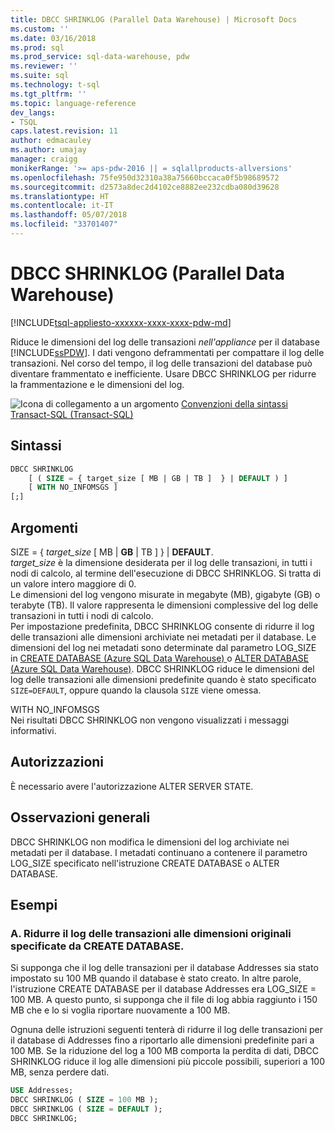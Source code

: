 ```yaml
---
title: DBCC SHRINKLOG (Parallel Data Warehouse) | Microsoft Docs
ms.custom: ''
ms.date: 03/16/2018
ms.prod: sql
ms.prod_service: sql-data-warehouse, pdw
ms.reviewer: ''
ms.suite: sql
ms.technology: t-sql
ms.tgt_pltfrm: ''
ms.topic: language-reference
dev_langs:
- TSQL
caps.latest.revision: 11
author: edmacauley
ms.author: umajay
manager: craigg
monikerRange: '>= aps-pdw-2016 || = sqlallproducts-allversions'
ms.openlocfilehash: 75fe950d32310a38a75660bccaca0f5b98689572
ms.sourcegitcommit: d2573a8dec2d4102ce8882ee232cdba080d39628
ms.translationtype: HT
ms.contentlocale: it-IT
ms.lasthandoff: 05/07/2018
ms.locfileid: "33701407"
---
```

# <a name="dbcc-shrinklog-parallel-data-warehouse"></a>DBCC SHRINKLOG (Parallel Data Warehouse)
[!INCLUDE[tsql-appliesto-xxxxxx-xxxx-xxxx-pdw-md](../../includes/tsql-appliesto-xxxxxx-xxxx-xxxx-pdw-md.md)]

Riduce le dimensioni del log delle transazioni *nell'appliance* per il database [!INCLUDE[ssPDW](../../includes/sspdw-md.md)]. I dati vengono deframmentati per compattare il log delle transazioni. Nel corso del tempo, il log delle transazioni del database può diventare frammentato e inefficiente. Usare DBCC SHRINKLOG per ridurre la frammentazione e le dimensioni del log.
  
![Icona di collegamento a un argomento](../../database-engine/configure-windows/media/topic-link.gif "Icona di collegamento a un argomento") [Convenzioni della sintassi Transact-SQL &#40;Transact-SQL&#41;](../../t-sql/language-elements/transact-sql-syntax-conventions-transact-sql.md)
  
## <a name="syntax"></a>Sintassi  
  
```sql
DBCC SHRINKLOG   
    [ ( SIZE = { target_size [ MB | GB | TB ]  } | DEFAULT ) ]   
    [ WITH NO_INFOMSGS ]   
[;]  
```  
  
## <a name="arguments"></a>Argomenti  
SIZE = { *target_size* [ MB | **GB** | TB ]  } | **DEFAULT**.  
*target_size* è la dimensione desiderata per il log delle transazioni, in tutti i nodi di calcolo, al termine dell'esecuzione di DBCC SHRINKLOG. Si tratta di un valore intero maggiore di 0.  
Le dimensioni del log vengono misurate in megabyte (MB), gigabyte (GB) o terabyte (TB). Il valore rappresenta le dimensioni complessive del log delle transazioni in tutti i nodi di calcolo.  
Per impostazione predefinita, DBCC SHRINKLOG consente di ridurre il log delle transazioni alle dimensioni archiviate nei metadati per il database. Le dimensioni del log nei metadati sono determinate dal parametro LOG_SIZE in [CREATE DATABASE &#40;Azure SQL Data Warehouse&#41; ](../../t-sql/statements/create-database-azure-sql-data-warehouse.md) o [ALTER DATABASE &#40;Azure SQL Data Warehouse&#41;](../../t-sql/statements/alter-database-azure-sql-data-warehouse.md). DBCC SHRINKLOG riduce le dimensioni del log delle transazioni alle dimensioni predefinite quando è stato specificato `SIZE=DEFAULT`, oppure quando la clausola `SIZE` viene omessa.
  
WITH NO_INFOMSGS  
Nei risultati DBCC SHRINKLOG non vengono visualizzati i messaggi informativi.  
  
## <a name="permissions"></a>Autorizzazioni  
È necessario avere l'autorizzazione ALTER SERVER STATE.
  
## <a name="general-remarks"></a>Osservazioni generali  
DBCC SHRINKLOG non modifica le dimensioni del log archiviate nei metadati per il database. I metadati continuano a contenere il parametro LOG_SIZE specificato nell'istruzione CREATE DATABASE o ALTER DATABASE.
  
## <a name="examples"></a>Esempi 
### <a name="a-shrink-the-transaction-log-to-the-original-size-specified-by-create-database"></a>A. Ridurre il log delle transazioni alle dimensioni originali specificate da CREATE DATABASE.  
Si supponga che il log delle transazioni per il database Addresses sia stato impostato su 100 MB quando il database è stato creato. In altre parole, l'istruzione CREATE DATABASE per il database Addresses era LOG_SIZE = 100 MB. A questo punto, si supponga che il file di log abbia raggiunto i 150 MB che e lo si voglia riportare nuovamente a 100 MB.
  
Ognuna delle istruzioni seguenti tenterà di ridurre il log delle transazioni per il database di Addresses fino a riportarlo alle dimensioni predefinite pari a 100 MB. Se la riduzione del log a 100 MB comporta la perdita di dati, DBCC SHRINKLOG riduce il log alle dimensioni più piccole possibili, superiori a 100 MB, senza perdere dati.
  
```sql
USE Addresses;  
DBCC SHRINKLOG ( SIZE = 100 MB );  
DBCC SHRINKLOG ( SIZE = DEFAULT );  
DBCC SHRINKLOG;  
```  
  
  
